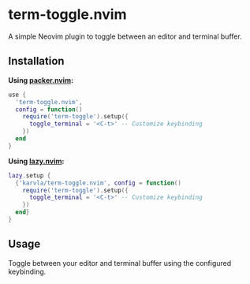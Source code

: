 # term-toggle.nvim

A simple Neovim plugin to toggle between an editor and terminal buffer.

## Installation

**Using [packer.nvim](https://github.com/wbthomason/packer.nvim):**

```lua
use {
  'term-toggle.nvim',
  config = function()
    require('term-toggle').setup({
      toggle_terminal = '<C-t>' -- Customize keybinding
    })
  end
}
```

**Using [lazy.nvim](https://github.com/folke/lazy.nvim):**

```lua
lazy.setup {
  {'karvla/term-toggle.nvim', config = function()
    require('term-toggle').setup({
      toggle_terminal = '<C-t>' -- Customize keybinding
    })
  end}
}
```

## Usage

Toggle between your editor and terminal buffer using the configured keybinding.
